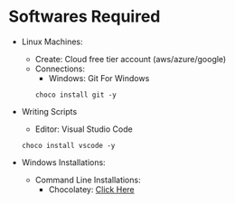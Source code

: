 # Softwares Required

* Linux Machines:
    * Create:  Cloud free tier account (aws/azure/google)
    * Connections:
        * Windows: Git For Windows
         ```
         choco install git -y
         ```
* Writing Scripts
    * Editor: Visual Studio Code
    ```
    choco install vscode -y
    ```

* Windows Installations:
    * Command Line Installations:
        * Chocolatey: [Click Here](https://chocolatey.org/install)
